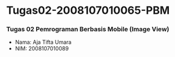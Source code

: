 # Tugas02-2008107010065-PBM
### Tugas 02 Pemrograman Berbasis Mobile (Image View)
- Nama: Aja Tifta Umara
- NIM: 2008107010089
